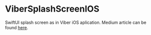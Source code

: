 # ViberSplashScreenIOS

SwiftUI splash screen as in Viber iOS aplication. Medium article can be found [here](https://mehobega.medium.com/swiftui-viber-splash-screen-with-animations-feec3adb4481).
